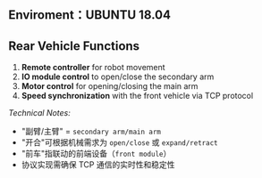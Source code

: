 ## Enviroment：UBUNTU 18.04
## Rear Vehicle Functions  
1. ​**Remote controller**​ for robot movement  
2. ​**IO module control**​ to open/close the secondary arm  
3. ​**Motor control**​ for opening/closing the main arm  
4. ​**Speed synchronization**​ with the front vehicle via TCP protocol  

*Technical Notes:*  
- "副臂/主臂" = `secondary arm/main arm`  
- "开合"可根据机械需求为 `open/close` 或 `expand/retract`  
- "前车"指联动的前端设备（`front module`）  
- 协议实现需确保 TCP 通信的实时性和稳定性  

